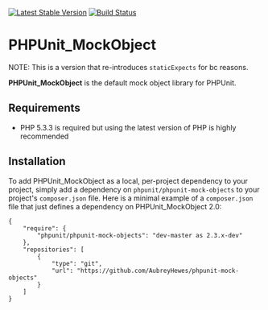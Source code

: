 [![Latest Stable Version](https://poser.pugx.org/phpunit/phpunit-mock-objects/v/stable.png)](https://packagist.org/packages/phpunit/phpunit-mock-objects)
[![Build Status](https://travis-ci.org/AubreyHewes/phpunit-mock-objects.png?branch=master)](https://travis-ci.org/AubreyHewes/phpunit-mock-objects)

# PHPUnit_MockObject

NOTE: This is a version that re-introduces `staticExpects` for bc reasons.

**PHPUnit_MockObject** is the default mock object library for PHPUnit.

## Requirements

* PHP 5.3.3 is required but using the latest version of PHP is highly recommended

## Installation

To add PHPUnit_MockObject as a local, per-project dependency to your project, simply add a dependency on `phpunit/phpunit-mock-objects` to your project's `composer.json` file. Here is a minimal example of a `composer.json` file that just defines a dependency on PHPUnit_MockObject 2.0:

    {
        "require": {
            "phpunit/phpunit-mock-objects": "dev-master as 2.3.x-dev"
        },
        "repositories": [
            {
                "type": "git",
                "url": "https://github.com/AubreyHewes/phpunit-mock-objects"
            }
        ]
    }

